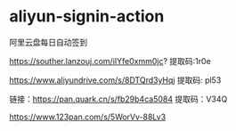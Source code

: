 # aliyun-signin-action
阿里云盘每日自动签到

https://souther.lanzouj.com/iIYfe0xmm0jc? 提取码:1r0e

https://www.aliyundrive.com/s/8DTQrd3yHqj 提取码: pl53

链接：https://pan.quark.cn/s/fb29b4ca5084 提取码：V34Q

https://www.123pan.com/s/5WorVv-88Lv3
